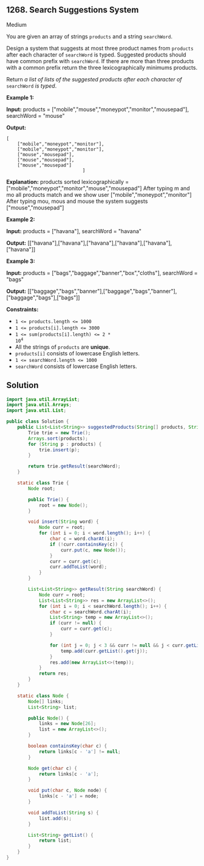 ## 1268\. Search Suggestions System

Medium

You are given an array of strings `products` and a string `searchWord`.

Design a system that suggests at most three product names from `products` after each character of `searchWord` is typed. Suggested products should have common prefix with `searchWord`. If there are more than three products with a common prefix return the three lexicographically minimums products.

Return _a list of lists of the suggested products after each character of_ `searchWord` _is typed_.

**Example 1:**

**Input:** products = ["mobile","mouse","moneypot","monitor","mousepad"], searchWord = "mouse"

**Output:** 
        
    [ 
        ["mobile","moneypot","monitor"], 
        ["mobile","moneypot","monitor"], 
        ["mouse","mousepad"], 
        ["mouse","mousepad"], 
        ["mouse","mousepad"] 
                                ]

**Explanation:** products sorted lexicographically = ["mobile","moneypot","monitor","mouse","mousepad"] After typing m and mo all products match and we show user ["mobile","moneypot","monitor"] After typing mou, mous and mouse the system suggests ["mouse","mousepad"]

**Example 2:**

**Input:** products = ["havana"], searchWord = "havana"

**Output:** [["havana"],["havana"],["havana"],["havana"],["havana"],["havana"]]

**Example 3:**

**Input:** products = ["bags","baggage","banner","box","cloths"], searchWord = "bags"

**Output:** [["baggage","bags","banner"],["baggage","bags","banner"],["baggage","bags"],["bags"]]

**Constraints:**

*   `1 <= products.length <= 1000`
*   `1 <= products[i].length <= 3000`
*   <code>1 <= sum(products[i].length) <= 2 * 10<sup>4</sup></code>
*   All the strings of `products` are **unique**.
*   `products[i]` consists of lowercase English letters.
*   `1 <= searchWord.length <= 1000`
*   `searchWord` consists of lowercase English letters.

## Solution

```java
import java.util.ArrayList;
import java.util.Arrays;
import java.util.List;

public class Solution {
    public List<List<String>> suggestedProducts(String[] products, String searchWord) {
        Trie trie = new Trie();
        Arrays.sort(products);
        for (String p : products) {
            trie.insert(p);
        }

        return trie.getResult(searchWord);
    }

    static class Trie {
        Node root;

        public Trie() {
            root = new Node();
        }

        void insert(String word) {
            Node curr = root;
            for (int i = 0; i < word.length(); i++) {
                char c = word.charAt(i);
                if (!curr.containsKey(c)) {
                    curr.put(c, new Node());
                }
                curr = curr.get(c);
                curr.addToList(word);
            }
        }

        List<List<String>> getResult(String searchWord) {
            Node curr = root;
            List<List<String>> res = new ArrayList<>();
            for (int i = 0; i < searchWord.length(); i++) {
                char c = searchWord.charAt(i);
                List<String> temp = new ArrayList<>();
                if (curr != null) {
                    curr = curr.get(c);
                }

                for (int j = 0; j < 3 && curr != null && j < curr.getList().size(); j++) {
                    temp.add(curr.getList().get(j));
                }
                res.add(new ArrayList<>(temp));
            }
            return res;
        }
    }

    static class Node {
        Node[] links;
        List<String> list;

        public Node() {
            links = new Node[26];
            list = new ArrayList<>();
        }

        boolean containsKey(char c) {
            return links[c - 'a'] != null;
        }

        Node get(char c) {
            return links[c - 'a'];
        }

        void put(char c, Node node) {
            links[c - 'a'] = node;
        }

        void addToList(String s) {
            list.add(s);
        }

        List<String> getList() {
            return list;
        }
    }
}
```